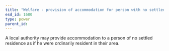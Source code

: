 ```yaml
---
title: "Welfare - provision of accommodation for person with no settled residence"
esd_id: 1680
type: power
parent_id:  
---
```


A local authority may provide accommodation to a person of no settled residence as if he were ordinarily resident in their area.

